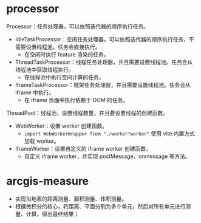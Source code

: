 # processor

Processor：任务处理器，可以依照迭代器的顺序执行任务。

- IdleTaskProcessor：空闲任务处理器，可以依照迭代器的顺序执行任务，不需要设置线程池。任务会直接执行。
  - 在空闲时执行 feature 渲染的任务。
- ThreadTaskProcessor：线程任务处理器，并且需要设置线程池。任务会从线程池中获取线程执行。
  - 在线程池中执行空间计算的任务。
- IframeTaskProcessor：框架任务处理器，并且需要设置线程池。任务会从 iframe 中执行。
  - 在 iframe 页面中执行依赖于 DOM 的任务。

ThreadPool：线程池，设置线程数量，并且要设置线程的创建函数。

- WebWorker：设置 worker 创建函数。
  - `import WebWorkerWrapper from "./worker?worker"` 使用 vite 内置方式加载 worker。
- IframeWorker：设置自定义的 iframe worker 创建函数。
  - 自定义 iframe worker，并实现 postMessage、onmessage 等方法。

# arcgis-measure

- 实现沿地表的距离测量、面积测量、体积测量。
- 根据微积分的核心，将距离、平面分割为多个单元，然后对所有单元进行测量、计算，得出最终结果；
